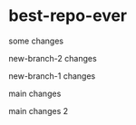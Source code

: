 # best-repo-ever

some changes

new-branch-2 changes

new-branch-1 changes

main changes

main changes 2